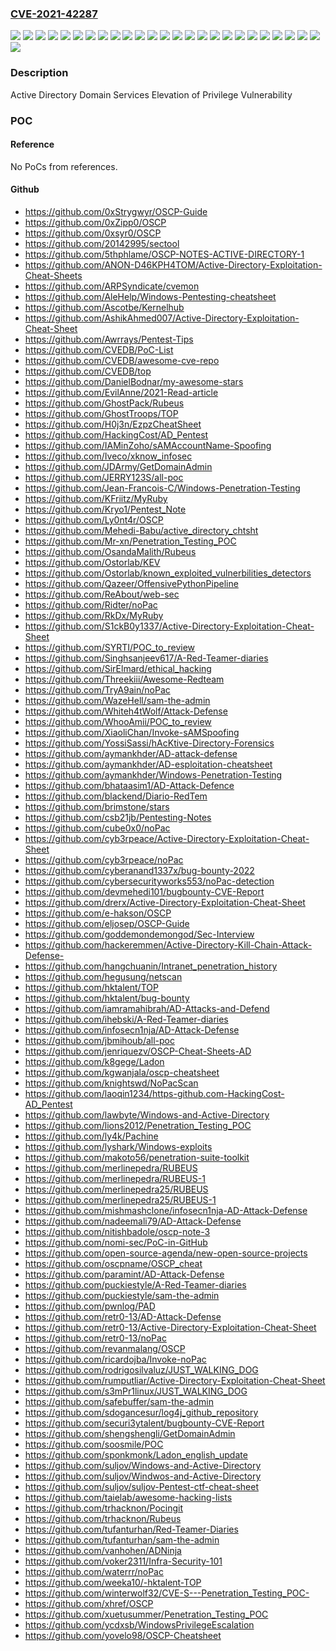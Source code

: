 ### [CVE-2021-42287](https://cve.mitre.org/cgi-bin/cvename.cgi?name=CVE-2021-42287)
![](https://img.shields.io/static/v1?label=Product&message=Windows%20Server%202008%20%20Service%20Pack%202&color=blue)
![](https://img.shields.io/static/v1?label=Product&message=Windows%20Server%202008%20R2%20Service%20Pack%201%20(Server%20Core%20installation)&color=blue)
![](https://img.shields.io/static/v1?label=Product&message=Windows%20Server%202008%20R2%20Service%20Pack%201&color=blue)
![](https://img.shields.io/static/v1?label=Product&message=Windows%20Server%202008%20Service%20Pack%202%20(Server%20Core%20installation)&color=blue)
![](https://img.shields.io/static/v1?label=Product&message=Windows%20Server%202008%20Service%20Pack%202&color=blue)
![](https://img.shields.io/static/v1?label=Product&message=Windows%20Server%202012%20(Server%20Core%20installation)&color=blue)
![](https://img.shields.io/static/v1?label=Product&message=Windows%20Server%202012%20R2%20(Server%20Core%20installation)&color=blue)
![](https://img.shields.io/static/v1?label=Product&message=Windows%20Server%202012%20R2&color=blue)
![](https://img.shields.io/static/v1?label=Product&message=Windows%20Server%202012&color=blue)
![](https://img.shields.io/static/v1?label=Product&message=Windows%20Server%202016%20(Server%20Core%20installation)&color=blue)
![](https://img.shields.io/static/v1?label=Product&message=Windows%20Server%202016&color=blue)
![](https://img.shields.io/static/v1?label=Product&message=Windows%20Server%202019%20(Server%20Core%20installation)&color=blue)
![](https://img.shields.io/static/v1?label=Product&message=Windows%20Server%202019&color=blue)
![](https://img.shields.io/static/v1?label=Product&message=Windows%20Server%202022&color=blue)
![](https://img.shields.io/static/v1?label=Product&message=Windows%20Server%20version%202004&color=blue)
![](https://img.shields.io/static/v1?label=Product&message=Windows%20Server%20version%2020H2&color=blue)
![](https://img.shields.io/static/v1?label=Version&message=10.0.0%3C%2010.0.14393.4770%20&color=brighgreen)
![](https://img.shields.io/static/v1?label=Version&message=10.0.0%3C%2010.0.17763.2300%20&color=brighgreen)
![](https://img.shields.io/static/v1?label=Version&message=10.0.0%3C%2010.0.19041.1348%20&color=brighgreen)
![](https://img.shields.io/static/v1?label=Version&message=10.0.0%3C%2010.0.20348.350%20&color=brighgreen)
![](https://img.shields.io/static/v1?label=Version&message=6.0.0%3C%206.0.6003.21282%20&color=brighgreen)
![](https://img.shields.io/static/v1?label=Version&message=6.0.0%3C%206.1.7601.25769%20&color=brighgreen)
![](https://img.shields.io/static/v1?label=Version&message=6.1.0%3C%206.1.7601.25769%20&color=brighgreen)
![](https://img.shields.io/static/v1?label=Version&message=6.2.0%3C%206.2.9200.23517%20&color=brighgreen)
![](https://img.shields.io/static/v1?label=Version&message=6.3.0%3C%206.3.9600.20174%20&color=brighgreen)
![](https://img.shields.io/static/v1?label=Vulnerability&message=Elevation%20of%20Privilege&color=brighgreen)

### Description

Active Directory Domain Services Elevation of Privilege Vulnerability

### POC

#### Reference
No PoCs from references.

#### Github
- https://github.com/0xStrygwyr/OSCP-Guide
- https://github.com/0xZipp0/OSCP
- https://github.com/0xsyr0/OSCP
- https://github.com/20142995/sectool
- https://github.com/5thphlame/OSCP-NOTES-ACTIVE-DIRECTORY-1
- https://github.com/ANON-D46KPH4TOM/Active-Directory-Exploitation-Cheat-Sheets
- https://github.com/ARPSyndicate/cvemon
- https://github.com/AleHelp/Windows-Pentesting-cheatsheet
- https://github.com/Ascotbe/Kernelhub
- https://github.com/AshikAhmed007/Active-Directory-Exploitation-Cheat-Sheet
- https://github.com/Awrrays/Pentest-Tips
- https://github.com/CVEDB/PoC-List
- https://github.com/CVEDB/awesome-cve-repo
- https://github.com/CVEDB/top
- https://github.com/DanielBodnar/my-awesome-stars
- https://github.com/EvilAnne/2021-Read-article
- https://github.com/GhostPack/Rubeus
- https://github.com/GhostTroops/TOP
- https://github.com/H0j3n/EzpzCheatSheet
- https://github.com/HackingCost/AD_Pentest
- https://github.com/IAMinZoho/sAMAccountName-Spoofing
- https://github.com/Iveco/xknow_infosec
- https://github.com/JDArmy/GetDomainAdmin
- https://github.com/JERRY123S/all-poc
- https://github.com/Jean-Francois-C/Windows-Penetration-Testing
- https://github.com/KFriitz/MyRuby
- https://github.com/Kryo1/Pentest_Note
- https://github.com/Ly0nt4r/OSCP
- https://github.com/Mehedi-Babu/active_directory_chtsht
- https://github.com/Mr-xn/Penetration_Testing_POC
- https://github.com/OsandaMalith/Rubeus
- https://github.com/Ostorlab/KEV
- https://github.com/Ostorlab/known_exploited_vulnerbilities_detectors
- https://github.com/Qazeer/OffensivePythonPipeline
- https://github.com/ReAbout/web-sec
- https://github.com/Ridter/noPac
- https://github.com/RkDx/MyRuby
- https://github.com/S1ckB0y1337/Active-Directory-Exploitation-Cheat-Sheet
- https://github.com/SYRTI/POC_to_review
- https://github.com/Singhsanjeev617/A-Red-Teamer-diaries
- https://github.com/SirElmard/ethical_hacking
- https://github.com/Threekiii/Awesome-Redteam
- https://github.com/TryA9ain/noPac
- https://github.com/WazeHell/sam-the-admin
- https://github.com/Whiteh4tWolf/Attack-Defense
- https://github.com/WhooAmii/POC_to_review
- https://github.com/XiaoliChan/Invoke-sAMSpoofing
- https://github.com/YossiSassi/hAcKtive-Directory-Forensics
- https://github.com/aymankhder/AD-attack-defense
- https://github.com/aymankhder/AD-esploitation-cheatsheet
- https://github.com/aymankhder/Windows-Penetration-Testing
- https://github.com/bhataasim1/AD-Attack-Defence
- https://github.com/blackend/Diario-RedTem
- https://github.com/brimstone/stars
- https://github.com/csb21jb/Pentesting-Notes
- https://github.com/cube0x0/noPac
- https://github.com/cyb3rpeace/Active-Directory-Exploitation-Cheat-Sheet
- https://github.com/cyb3rpeace/noPac
- https://github.com/cyberanand1337x/bug-bounty-2022
- https://github.com/cybersecurityworks553/noPac-detection
- https://github.com/devmehedi101/bugbounty-CVE-Report
- https://github.com/drerx/Active-Directory-Exploitation-Cheat-Sheet
- https://github.com/e-hakson/OSCP
- https://github.com/eljosep/OSCP-Guide
- https://github.com/goddemondemongod/Sec-Interview
- https://github.com/hackeremmen/Active-Directory-Kill-Chain-Attack-Defense-
- https://github.com/hangchuanin/Intranet_penetration_history
- https://github.com/hegusung/netscan
- https://github.com/hktalent/TOP
- https://github.com/hktalent/bug-bounty
- https://github.com/iamramahibrah/AD-Attacks-and-Defend
- https://github.com/ihebski/A-Red-Teamer-diaries
- https://github.com/infosecn1nja/AD-Attack-Defense
- https://github.com/jbmihoub/all-poc
- https://github.com/jenriquezv/OSCP-Cheat-Sheets-AD
- https://github.com/k8gege/Ladon
- https://github.com/kgwanjala/oscp-cheatsheet
- https://github.com/knightswd/NoPacScan
- https://github.com/laoqin1234/https-github.com-HackingCost-AD_Pentest
- https://github.com/lawbyte/Windows-and-Active-Directory
- https://github.com/lions2012/Penetration_Testing_POC
- https://github.com/ly4k/Pachine
- https://github.com/lyshark/Windows-exploits
- https://github.com/makoto56/penetration-suite-toolkit
- https://github.com/merlinepedra/RUBEUS
- https://github.com/merlinepedra/RUBEUS-1
- https://github.com/merlinepedra25/RUBEUS
- https://github.com/merlinepedra25/RUBEUS-1
- https://github.com/mishmashclone/infosecn1nja-AD-Attack-Defense
- https://github.com/nadeemali79/AD-Attack-Defense
- https://github.com/nitishbadole/oscp-note-3
- https://github.com/nomi-sec/PoC-in-GitHub
- https://github.com/open-source-agenda/new-open-source-projects
- https://github.com/oscpname/OSCP_cheat
- https://github.com/paramint/AD-Attack-Defense
- https://github.com/puckiestyle/A-Red-Teamer-diaries
- https://github.com/puckiestyle/sam-the-admin
- https://github.com/pwnlog/PAD
- https://github.com/retr0-13/AD-Attack-Defense
- https://github.com/retr0-13/Active-Directory-Exploitation-Cheat-Sheet
- https://github.com/retr0-13/noPac
- https://github.com/revanmalang/OSCP
- https://github.com/ricardojba/Invoke-noPac
- https://github.com/rodrigosilvaluz/JUST_WALKING_DOG
- https://github.com/rumputliar/Active-Directory-Exploitation-Cheat-Sheet
- https://github.com/s3mPr1linux/JUST_WALKING_DOG
- https://github.com/safebuffer/sam-the-admin
- https://github.com/sdogancesur/log4j_github_repository
- https://github.com/securi3ytalent/bugbounty-CVE-Report
- https://github.com/shengshengli/GetDomainAdmin
- https://github.com/soosmile/POC
- https://github.com/sponkmonk/Ladon_english_update
- https://github.com/suljov/Windows-and-Active-Directory
- https://github.com/suljov/Windwos-and-Active-Directory
- https://github.com/suljov/suljov-Pentest-ctf-cheat-sheet
- https://github.com/taielab/awesome-hacking-lists
- https://github.com/trhacknon/Pocingit
- https://github.com/trhacknon/Rubeus
- https://github.com/tufanturhan/Red-Teamer-Diaries
- https://github.com/tufanturhan/sam-the-admin
- https://github.com/vanhohen/ADNinja
- https://github.com/voker2311/Infra-Security-101
- https://github.com/waterrr/noPac
- https://github.com/weeka10/-hktalent-TOP
- https://github.com/winterwolf32/CVE-S---Penetration_Testing_POC-
- https://github.com/xhref/OSCP
- https://github.com/xuetusummer/Penetration_Testing_POC
- https://github.com/ycdxsb/WindowsPrivilegeEscalation
- https://github.com/yovelo98/OSCP-Cheatsheet

